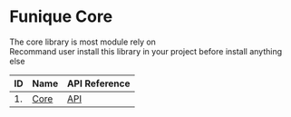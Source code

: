 # Funique Core

The core library is most module rely on\
Recommand user install this library in your project before install anything else

|ID|Name|API Reference|
|-|-|-|
|1.|[Core](https://github.com/Funique2022/funique_core.git)|[API](./../../api/Funique.yml)|